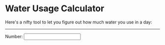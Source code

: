 # Water Usage Calculator
Here's a nifty tool to let you figure out how much water you use in a day:
<hr>
<form>
	Number: <input type="number" name="number"><br>
</form>
<script>
	Console.log("Hi!")
</script>
